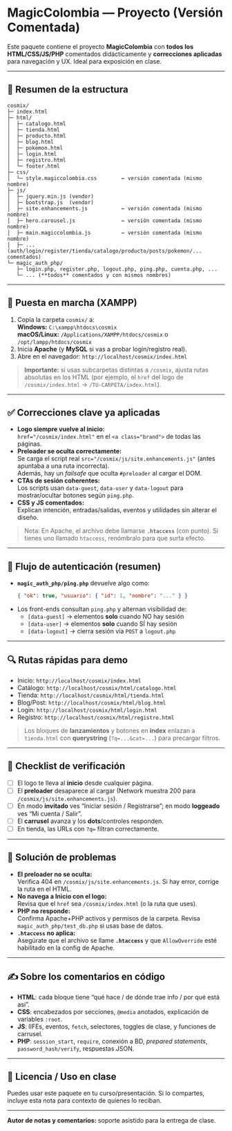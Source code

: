 # MagicColombia — Proyecto (Versión Comentada)

Este paquete contiene el proyecto **MagicColombia** con **todos los HTML/CSS/JS/PHP** comentados didácticamente y **correcciones aplicadas** para navegación y UX. Ideal para exposición en clase.

---

## 🧭 Resumen de la estructura

```
cosmix/
├─ index.html
├─ html/
│  ├─ catalogo.html
│  ├─ tienda.html
│  ├─ producto.html
│  ├─ blog.html
│  ├─ pokemon.html
│  ├─ login.html
│  ├─ registro.html
│  └─ footer.html
├─ css/
│  └─ style.magiccolombia.css        ← versión comentada (mismo nombre)
├─ js/
│  ├─ jquery.min.js (vendor)
│  ├─ bootstrap.js  (vendor)
│  ├─ site.enhancements.js           ← versión comentada (mismo nombre)
│  ├─ hero.carousel.js               ← versión comentada (mismo nombre)
│  ├─ main.magiccolombia.js          ← versión comentada (mismo nombre)
│  ├─ ... (auth/login/register/tienda/catalogo/producto/posts/pokemon/... comentados)
└─ magic_auth_php/
   ├─ login.php, register.php, logout.php, ping.php, cuenta.php, ...
   └─ ... (**todos** comentados y con mismos nombres)
```

---

## 🚀 Puesta en marcha (XAMPP)

1. Copia la carpeta `cosmix/` a:  
   **Windows:** `C:\xampp\htdocs\cosmix`  
   **macOS/Linux:** `/Applications/XAMPP/htdocs/cosmix` o `/opt/lampp/htdocs/cosmix`
2. Inicia **Apache** (y **MySQL** si vas a probar login/registro real).
3. Abre en el navegador: `http://localhost/cosmix/index.html`

> **Importante:** si usas subcarpetas distintas a `/cosmix`, ajusta rutas absolutas en los HTML (por ejemplo, el `href` del logo de `/cosmix/index.html` → `/TU-CARPETA/index.html`).

---

## ✅ Correcciones clave ya aplicadas

- **Logo siempre vuelve al inicio:**  
  `href="/cosmix/index.html"` en el `<a class="brand">` de todas las páginas.
- **Preloader se oculta correctamente:**  
  Se carga el script real `src="/cosmix/js/site.enhancements.js"` (antes apuntaba a una ruta incorrecta).  
  Además, hay un *failsafe* que oculta `#preloader` al cargar el DOM.
- **CTAs de sesión coherentes:**  
  Los scripts usan `data-guest`, `data-user` y `data-logout` para mostrar/ocultar botones según `ping.php`.
- **CSS y JS comentados:**  
  Explican intención, entradas/salidas, eventos y utilidades sin alterar el diseño.

> Nota: En Apache, el archivo debe llamarse **`.htaccess`** (con punto). Si tienes uno llamado `htaccess`, renómbralo para que surta efecto.

---

## 🔑 Flujo de autenticación (resumen)

- **`magic_auth_php/ping.php`** devuelve algo como:  
  ```json
  { "ok": true, "usuario": { "id": 1, "nombre": "..." } }
  ```
- Los front-ends consultan `ping.php` y alternan visibilidad de:
  - `[data-guest]` → elementos **solo** cuando NO hay sesión
  - `[data-user]`  → elementos **solo** cuando SÍ hay sesión
  - `[data-logout]` → cierra sesión vía `POST` a `logout.php`

---

## 🔍 Rutas rápidas para demo

- Inicio: `http://localhost/cosmix/index.html`  
- Catálogo: `http://localhost/cosmix/html/catalogo.html`  
- Tienda: `http://localhost/cosmix/html/tienda.html`  
- Blog/Post: `http://localhost/cosmix/html/blog.html`  
- Login: `http://localhost/cosmix/html/login.html`  
- Registro: `http://localhost/cosmix/html/registro.html`

> Los bloques de **lanzamientos** y botones en **index** enlazan a `tienda.html` con **querystring** (`?q=...&cat=...`) para precargar filtros.

---

## 🧪 Checklist de verificación

- [ ] El logo te lleva al **inicio** desde cualquier página.  
- [ ] El **preloader** desaparece al cargar (Network muestra 200 para `/cosmix/js/site.enhancements.js`).  
- [ ] En modo **invitado** ves “Iniciar sesión / Registrarse”; en modo **loggeado** ves “Mi cuenta / Salir”.  
- [ ] El **carrusel** avanza y los **dots**/controles responden.  
- [ ] En tienda, las URLs con `?q=` filtran correctamente.

---

## 🧰 Solución de problemas

- **El preloader no se oculta:**  
  Verifica 404 en `/cosmix/js/site.enhancements.js`. Si hay error, corrige la ruta en el HTML.
- **No navega a Inicio con el logo:**  
  Revisa que el `href` sea `/cosmix/index.html` (o la ruta que uses).
- **PHP no responde:**  
  Confirma Apache+PHP activos y permisos de la carpeta. Revisa `magic_auth_php/test_db.php` si usas base de datos.
- **`.htaccess` no aplica:**  
  Asegúrate que el archivo se llame **`.htaccess`** y que `AllowOverride` esté habilitado en la config de Apache.

---

## ✍️ Sobre los comentarios en código

- **HTML**: cada bloque tiene “qué hace / de dónde trae info / por qué está así”.  
- **CSS**: encabezados por secciones, `@media` anotados, explicación de variables `:root`.  
- **JS**: IIFEs, eventos, `fetch`, selectores, toggles de clase, y funciones de carrusel.  
- **PHP**: `session_start`, `require`, conexión a BD, *prepared statements*, `password_hash/verify`, respuestas JSON.

---

## 📄 Licencia / Uso en clase

Puedes usar este paquete en tu curso/presentación. Si lo compartes, incluye esta nota para contexto de quienes lo reciban.

---

**Autor de notas y comentarios:** soporte asistido para la entrega de clase.

